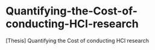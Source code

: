 # Quantifying-the-Cost-of-conducting-HCI-research
[Thesis] Quantifying the Cost of conducting HCI research 
